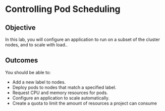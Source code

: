 # Controlling Pod Scheduling

## Objective
In this lab, you will configure an application to run on a subset of the cluster nodes, and to scale with load..

## Outcomes
You should be able to:
- Add a new label to nodes.
- Deploy pods to nodes that match a specified label.
- Request CPU and memory resources for pods.
- Configure an application to scale automatically.
- Create a quota to limit the amount of resources a project can consume